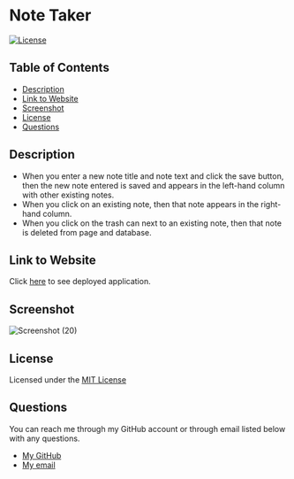 # Note Taker

[![License](https://img.shields.io/badge/License-MIT-brightgreen)](https://opensource.org/licenses/MIT)

## Table of Contents

- [Description](#description)
- [Link to Website](#installation)
- [Screenshot](#usage)
- [License](#license)
- [Questions](#questions)

## Description <a id = "description"></a>

- When you enter a new note title and note text and click the save button, then the new note entered is saved and appears in the left-hand column with other existing notes.
- When you click on an existing note, then that note appears in the right-hand column.
- When you click on the trash can next to an existing note, then that note is deleted from page and database.

## Link to Website <a id = "installation"></a>

Click [here](https://fathomless-castle-53803.herokuapp.com/notes) to see deployed application.

## Screenshot <a id = "usage"></a>

![Screenshot (20)](https://user-images.githubusercontent.com/98231816/171295989-02d7caba-ad98-47c5-9462-3e33cad71287.png)

## License <a id = "license"></a>

Licensed under the [MIT License](./License.txt)

## Questions <a id = "questions"></a>

You can reach me through my GitHub account or through email listed below with any questions.

- [My GitHub](https://github.com/tddstuke)
- [My email](mailto:tddstuke@gmail.com)

